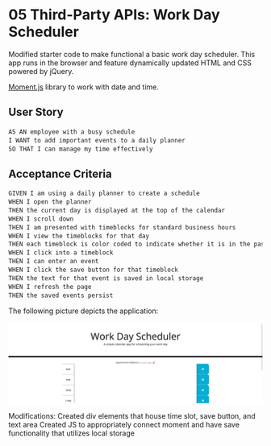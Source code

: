 # 05 Third-Party APIs: Work Day Scheduler

Modified starter code to make functional a basic work day scheduler. This app runs in the browser and feature dynamically updated HTML and CSS powered by jQuery.

[Moment.js](https://momentjs.com/) library to work with date and time.

## User Story

```md
AS AN employee with a busy schedule
I WANT to add important events to a daily planner
SO THAT I can manage my time effectively
```

## Acceptance Criteria

```md
GIVEN I am using a daily planner to create a schedule
WHEN I open the planner
THEN the current day is displayed at the top of the calendar
WHEN I scroll down
THEN I am presented with timeblocks for standard business hours
WHEN I view the timeblocks for that day
THEN each timeblock is color coded to indicate whether it is in the past, present, or future
WHEN I click into a timeblock
THEN I can enter an event
WHEN I click the save button for that timeblock
THEN the text for that event is saved in local storage
WHEN I refresh the page
THEN the saved events persist
```

The following picture depicts the application:

![Image of calendar.](./Assets/images/Screenshot%202022-08-12%20134032.jpg)

Modifications:
Created div elements that house time slot, save button, and text area
Created JS to appropriately connect moment and have save functionality that utilizes local storage
